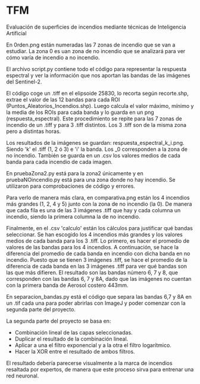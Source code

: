 # TFM
Evaluación de superficies de incendios mediante técnicas de Inteligencia Artificial

En 0rden.png están numeradas las 7 zonas de incendio que se van a estudiar. La zona 0 es uan zona de no incendio que se analizará para ver cómo varía de incendio a no incendio.

El archivo script.py contiene todo el código para representar la respuesta espectral y ver la información que nos aportan las bandas de las imágenes del Sentinel-2.

El código coge un .tiff en el elipsoide 25830, lo recorta según recorte.shp, extrae el valor de las 12 bandas para cada ROI (Puntos_Aleatorios_Incendios.shp). Luego calcula el valor máximo, mínimo y la media de los ROIs para cada banda y lo guarda en un png (respuesta_espectral). Este procedimiento se repite para las 7 zonas de incendio de un .tiff y para 3 .tiff distintos. Los 3 .tiff son de la misma zona pero a distintas horas.

Los resultados de la imágenes se guardan: respuesta_espectral_k_i.png. Siendo 'k' el .tiff (1, 2 ó 3) e 'i' la banda. Los _0 corresponden a la zona de no incendio. También se guarda en un .csv los valores medios de cada banda para cada incendio de cada imagen.

En pruebaZona2.py está para la zona2 únicamente y en pruebaNOincendio.py está para una zona donde no hay incendio. Se utilizaron para comprobaciones de código y errores.

Para verlo de manera más clara, en comparativa.png están los 4 incendios más grandes (1, 2, 4 y 5) junto con la zona de no incendio (la 0). De manera que cada fila es una de las 3 imágenes .tiff que hay y cada columna un incendio, siendo la primera columna la de no incendio.

Finalmente, en el .csv 'calculo' están los cálculos para justificar qué bandas seleccionar.  Se han escogido los 4 incendios más grandes y los valores medios de cada banda para los 3 .tiff. Lo primero, es hacer el promedio de valores de las bandas para los 4 incendios. A continuación, se hace la diferencia del promedio de cada banda en incendio con dicha banda en no incendio. Puesto que se tienen 3 imágenes .tiff, se hace el promedio de la diferencia de cada banda en las 3 imágenes .tiff para ver qué bandas son las que más difieren. El resultado son las bandas número 6, 7 y 8, que corresponden con las bandas 6, 7 y 8A, dado que las imágenes no cuentan con la primera banda de Aerosol costero 443mm.

En separacion_bandas.py está el código que separa las bandas 6,7 y 8A en un .tif cada una para poder abrirlas con ImageJ y poder comenzar con la segunda parte del proyecto.

La segunda parte del proyecto se basa en:
  - Combinación lineal de las capas seleccionadas.
  - Duplicar el resultado de la combinación lineal.
  - Aplicar a una el filtro exponencial y a la otra el filtro logarítmico.
  - Hacer la XOR entre el resultado de ambos filtros.

El resultado debería parecerse visualmente a la marca de incendios resaltada por expertos, de manera que este proceso sirva para entrenar una red neuronal.
